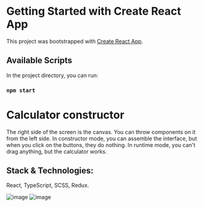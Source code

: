 # Getting Started with Create React App

This project was bootstrapped with [Create React App](https://github.com/facebook/create-react-app).

## Available Scripts

In the project directory, you can run:

### `npm start`

# Сalculator constructor

The right side of the screen is the canvas. You can throw components on it from the left side. In constructor mode, you can assemble the interface, but when you click on the buttons, they do nothing. In runtime mode, you can't drag anything, but the calculator works.

## Stack & Technologies: 

React, TypeScript, SCSS, Redux.

![image](https://user-images.githubusercontent.com/120132990/229748482-d12a3d78-369e-4dd9-a871-8b88021ec5b0.png)
![image](https://user-images.githubusercontent.com/120132990/229748744-ea2225de-3dd0-4b4a-8a5d-58a2159f3ff3.png)
